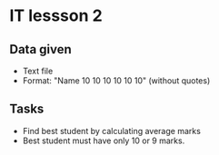 # IT lessson 2

## Data given
* Text file
* Format: "Name 10 10 10 10 10 10" (without quotes)

## Tasks
* Find best student by calculating average marks
* Best student must have only 10 or 9 marks.